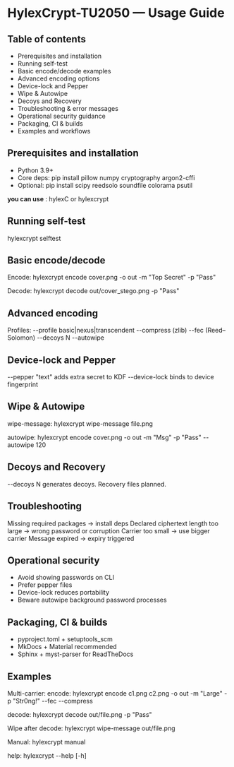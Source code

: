 # HylexCrypt-TU2050 — Usage Guide

Table of contents
-----------------
- Prerequisites and installation
- Running self-test
- Basic encode/decode examples
- Advanced encoding options
- Device-lock and Pepper
- Wipe & Autowipe
- Decoys and Recovery
- Troubleshooting & error messages
- Operational security guidance
- Packaging, CI & builds
- Examples and workflows

Prerequisites and installation
------------------------------
- Python 3.9+
- Core deps:
  pip install pillow numpy cryptography argon2-cffi
- Optional:
  pip install scipy reedsolo soundfile colorama psutil

**you can use** : hylexC or hylexcrypt

Running self-test
-----------------
hylexcrypt selftest

Basic encode/decode
-------------------
Encode:
hylexcrypt encode cover.png -o out -m "Top Secret" -p "Pass"

Decode:
hylexcrypt decode out/cover_stego.png -p "Pass"

Advanced encoding
-----------------
Profiles: --profile basic|nexus|transcendent
--compress (zlib)
--fec (Reed–Solomon)
--decoys N
--autowipe

Device-lock and Pepper
----------------------
--pepper "text" adds extra secret to KDF
--device-lock binds to device fingerprint

Wipe & Autowipe
---------------
wipe-message:
hylexcrypt wipe-message file.png

autowipe:
hylexcrypt encode cover.png -o out -m "Msg" -p "Pass" --autowipe 120

Decoys and Recovery
-------------------
--decoys N generates decoys. Recovery files planned.

Troubleshooting
---------------
Missing required packages → install deps
Declared ciphertext length too large → wrong password or corruption
Carrier too small → use bigger carrier
Message expired → expiry triggered

Operational security
--------------------
- Avoid showing passwords on CLI
- Prefer pepper files
- Device-lock reduces portability
- Beware autowipe background password processes

Packaging, CI & builds
----------------------
- pyproject.toml + setuptools_scm
- MkDocs + Material recommended
- Sphinx + myst-parser for ReadTheDocs

Examples
--------
Multi-carrier:
encode:
hylexcrypt encode c1.png c2.png -o out -m "Large" -p "Str0ng!" --fec --compress

decode:
hylexcrypt decode out/file.png -p "Pass"

Wipe after decode:
hylexcrypt wipe-message out/file.png

Manual:
hylexcrypt manual

help:
hylexcrypt --help [-h]
